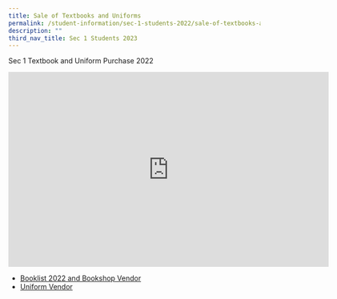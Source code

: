 ```yaml
---
title: Sale of Textbooks and Uniforms
permalink: /student-information/sec-1-students-2022/sale-of-textbooks-and-uniforms/
description: ""
third_nav_title: Sec 1 Students 2023
---
```


<p>Sec 1 Textbook and Uniform Purchase 2022</p>
<p><iframe src="https://docs.google.com/presentation/d/e/2PACX-1vQT1KUdpNP386S6OSNeke6g0eVpcVCI9763Ox09o6NxwS59XDPNO0mom_uddHtjok8JmW-26Ts34YzE/embed?start=false&amp;loop=true&amp;delayms=3000" width="640" height="389" frameborder="0" allowfullscreen="allowfullscreen"></iframe></p>
<ul>
<li><a href="/student-information/booklist-2022-n-bookshop-vendor" target="">Booklist 2022 and Bookshop Vendor</a></li>
<li><a href="/student-information/uniform-vendor" target="">Uniform Vendor</a></li>
</ul>